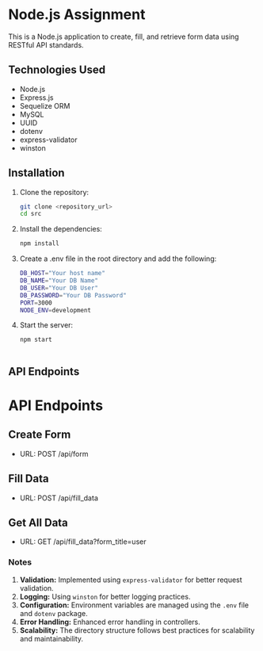 # Node.js Assignment

This is a Node.js application to create, fill, and retrieve form data using RESTful API standards.

## Technologies Used
- Node.js
- Express.js
- Sequelize ORM
- MySQL
- UUID
- dotenv
- express-validator
- winston

## Installation

1. Clone the repository:
   ```sh
   git clone <repository_url>
   cd src

2. Install the dependencies:
     ```sh
    npm install

3. Create a .env file in the root directory and add the following:

     ```sh
    DB_HOST="Your host name"
    DB_NAME="Your DB Name"
    DB_USER="Your DB User"
    DB_PASSWORD="Your DB Password"
    PORT=3000
    NODE_ENV=development

4. Start the server:
     ```sh
    npm start



## API Endpoints

# API Endpoints

## Create Form
- URL: POST /api/form

## Fill Data
- URL: POST /api/fill_data

## Get All Data
- URL: GET /api/fill_data?form_title=user



### Notes
1. **Validation:** Implemented using `express-validator` for better request validation.
2. **Logging:** Using `winston` for better logging practices.
3. **Configuration:** Environment variables are managed using the `.env` file and `dotenv` package.
4. **Error Handling:** Enhanced error handling in controllers.
5. **Scalability:** The directory structure follows best practices for scalability and maintainability.




